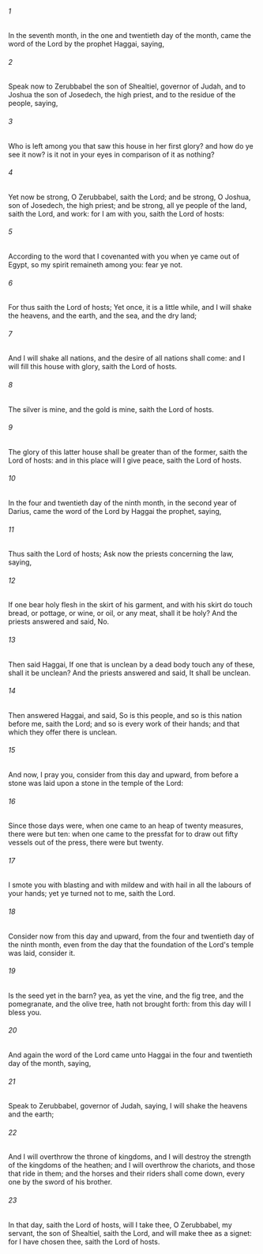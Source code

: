 ###### 1
In the seventh month, in the one and twentieth day of the month, came the word of the Lord by the prophet Haggai, saying,

###### 2
Speak now to Zerubbabel the son of Shealtiel, governor of Judah, and to Joshua the son of Josedech, the high priest, and to the residue of the people, saying,

###### 3
Who is left among you that saw this house in her first glory? and how do ye see it now? is it not in your eyes in comparison of it as nothing?

###### 4
Yet now be strong, O Zerubbabel, saith the Lord; and be strong, O Joshua, son of Josedech, the high priest; and be strong, all ye people of the land, saith the Lord, and work: for I am with you, saith the Lord of hosts:

###### 5
According to the word that I covenanted with you when ye came out of Egypt, so my spirit remaineth among you: fear ye not.

###### 6
For thus saith the Lord of hosts; Yet once, it is a little while, and I will shake the heavens, and the earth, and the sea, and the dry land;

###### 7
And I will shake all nations, and the desire of all nations shall come: and I will fill this house with glory, saith the Lord of hosts.

###### 8
The silver is mine, and the gold is mine, saith the Lord of hosts.

###### 9
The glory of this latter house shall be greater than of the former, saith the Lord of hosts: and in this place will I give peace, saith the Lord of hosts.

###### 10
In the four and twentieth day of the ninth month, in the second year of Darius, came the word of the Lord by Haggai the prophet, saying,

###### 11
Thus saith the Lord of hosts; Ask now the priests concerning the law, saying,

###### 12
If one bear holy flesh in the skirt of his garment, and with his skirt do touch bread, or pottage, or wine, or oil, or any meat, shall it be holy? And the priests answered and said, No.

###### 13
Then said Haggai, If one that is unclean by a dead body touch any of these, shall it be unclean? And the priests answered and said, It shall be unclean.

###### 14
Then answered Haggai, and said, So is this people, and so is this nation before me, saith the Lord; and so is every work of their hands; and that which they offer there is unclean.

###### 15
And now, I pray you, consider from this day and upward, from before a stone was laid upon a stone in the temple of the Lord:

###### 16
Since those days were, when one came to an heap of twenty measures, there were but ten: when one came to the pressfat for to draw out fifty vessels out of the press, there were but twenty.

###### 17
I smote you with blasting and with mildew and with hail in all the labours of your hands; yet ye turned not to me, saith the Lord.

###### 18
Consider now from this day and upward, from the four and twentieth day of the ninth month, even from the day that the foundation of the Lord's temple was laid, consider it.

###### 19
Is the seed yet in the barn? yea, as yet the vine, and the fig tree, and the pomegranate, and the olive tree, hath not brought forth: from this day will I bless you.

###### 20
And again the word of the Lord came unto Haggai in the four and twentieth day of the month, saying,

###### 21
Speak to Zerubbabel, governor of Judah, saying, I will shake the heavens and the earth;

###### 22
And I will overthrow the throne of kingdoms, and I will destroy the strength of the kingdoms of the heathen; and I will overthrow the chariots, and those that ride in them; and the horses and their riders shall come down, every one by the sword of his brother.

###### 23
In that day, saith the Lord of hosts, will I take thee, O Zerubbabel, my servant, the son of Shealtiel, saith the Lord, and will make thee as a signet: for I have chosen thee, saith the Lord of hosts.

